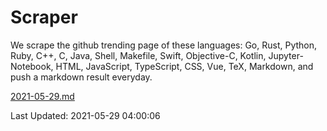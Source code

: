 # Scraper

We scrape the github trending page of these languages: Go, Rust, Python, Ruby, C++, C, Java, Shell, Makefile, Swift, Objective-C, Kotlin, Jupyter-Notebook, HTML, JavaScript, TypeScript, CSS, Vue, TeX, Markdown, and push a markdown result everyday.

[2021-05-29.md](https://github.com/yangwenmai/github-trending-backup/blob/master/2021-05-29.md)

Last Updated: 2021-05-29 04:00:06
